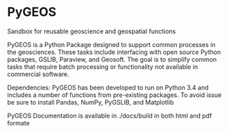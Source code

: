 # PyGEOS
Sandbox for reusable geoscience and geospatial functions

PyGEOS is a Python Package designed to support common processes in the geosciences.
These tasks include interfacing with open source Python packages, GSLIB, Paraview, and Geosoft. 
The goal is to simplify common tasks that require batch processing or functionality not available in commercial software.

Dependencies:
	PyGEOS has been developed to run on Python 3.4 and includes a number of functions from pre-existing packages.
	To avoid issue be sure to install Pandas, NumPy, PyGSLIB,  and Matplotlib


PyGEOS Documentation is available in ./docs/build in both html and pdf formate
